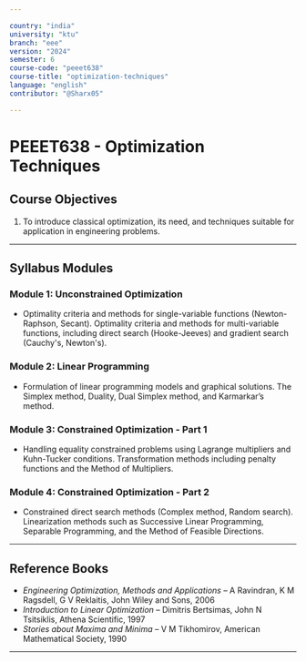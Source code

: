 ```yaml
---

country: "india"
university: "ktu"
branch: "eee"
version: "2024"
semester: 6
course-code: "peeet638"
course-title: "optimization-techniques"
language: "english"
contributor: "@Sharx05"

---
```


# PEEET638 - Optimization Techniques

## Course Objectives

1.  To introduce classical optimization, its need, and techniques suitable for application in engineering problems.

---

## Syllabus Modules

### Module 1: Unconstrained Optimization

-   Optimality criteria and methods for single-variable functions (Newton-Raphson, Secant). Optimality criteria and methods for multi-variable functions, including direct search (Hooke-Jeeves) and gradient search (Cauchy's, Newton's).

### Module 2: Linear Programming

-   Formulation of linear programming models and graphical solutions. The Simplex method, Duality, Dual Simplex method, and Karmarkar’s method.

### Module 3: Constrained Optimization - Part 1

-   Handling equality constrained problems using Lagrange multipliers and Kuhn-Tucker conditions. Transformation methods including penalty functions and the Method of Multipliers.

### Module 4: Constrained Optimization - Part 2

-   Constrained direct search methods (Complex method, Random search). Linearization methods such as Successive Linear Programming, Separable Programming, and the Method of Feasible Directions.

---

## Reference Books

-   *Engineering Optimization, Methods and Applications* – A Ravindran, K M Ragsdell, G V Reklaitis, John Wiley and Sons, 2006
-   *Introduction to Linear Optimization* – Dimitris Bertsimas, John N Tsitsiklis, Athena Scientific, 1997
-   *Stories about Maxima and Minima* – V M Tikhomirov, American Mathematical Society, 1990

---
